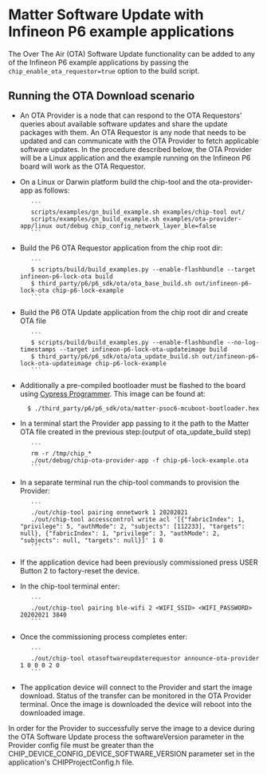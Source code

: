 # Matter Software Update with Infineon P6 example applications

The Over The Air (OTA) Software Update functionality can be added to any of the
Infineon P6 example applications by passing the `chip_enable_ota_requestor=true`
option to the build script.

## Running the OTA Download scenario

-   An OTA Provider is a node that can respond to the OTA Requestors' queries
    about available software updates and share the update packages with them. An
    OTA Requestor is any node that needs to be updated and can communicate with
    the OTA Provider to fetch applicable software updates. In the procedure
    described below, the OTA Provider will be a Linux application and the
    example running on the Infineon P6 board will work as the OTA Requestor.

-   On a Linux or Darwin platform build the chip-tool and the ota-provider-app
    as follows:

           ```
           scripts/examples/gn_build_example.sh examples/chip-tool out/
           scripts/examples/gn_build_example.sh examples/ota-provider-app/linux out/debug chip_config_network_layer_ble=false
           ```

-   Build the P6 OTA Requestor application from the chip root dir:

           ```
           $ scripts/build/build_examples.py --enable-flashbundle --target infineon-p6-lock-ota build
           $ third_party/p6/p6_sdk/ota/ota_base_build.sh out/infineon-p6-lock-ota chip-p6-lock-example
           ```

-   Build the P6 OTA Update application from the chip root dir and create OTA
    file

           ```
           $ scripts/build/build_examples.py --enable-flashbundle --no-log-timestamps --target infineon-p6-lock-ota-updateimage build
           $ third_party/p6/p6_sdk/ota/ota_update_build.sh out/infineon-p6-lock-ota-updateimage chip-p6-lock-example
           ```

*   Additionally a pre-compiled bootloader must be flashed to the board using
    [Cypress Programmer](https://softwaretools.infineon.com/tools/com.ifx.tb.tool.cypressprogrammer).
    This image can be found at:

          $ ./third_party/p6/p6_sdk/ota/matter-psoc6-mcuboot-bootloader.hex

*   In a terminal start the Provider app passing to it the path to the Matter
    OTA file created in the previous step:(output of ota_update_build step)

           ```
           rm -r /tmp/chip_*
           ./out/debug/chip-ota-provider-app -f chip-p6-lock-example.ota
           ```

*   In a separate terminal run the chip-tool commands to provision the Provider:

           ```
           ./out/chip-tool pairing onnetwork 1 20202021
           ./out/chip-tool accesscontrol write acl '[{"fabricIndex": 1, "privilege": 5, "authMode": 2, "subjects": [112233], "targets": null}, {"fabricIndex": 1, "privilege": 3, "authMode": 2, "subjects": null, "targets": null}]' 1 0
           ```

*   If the application device had been previously commissioned press USER Button
    2 to factory-reset the device.

*   In the chip-tool terminal enter:

           ```
           ./out/chip-tool pairing ble-wifi 2 <WIFI_SSID> <WIFI_PASSWORD> 20202021 3840
           ```

*   Once the commissioning process completes enter:

           ```
           ./out/chip-tool otasoftwareupdaterequestor announce-ota-provider 1 0 0 0 2 0
           ```

*   The application device will connect to the Provider and start the image
    download. Status of the transfer can be monitored in the OTA Provider
    terminal. Once the image is downloaded the device will reboot into the
    downloaded image.

In order for the Provider to successfully serve the image to a device during the
OTA Software Update process the softwareVersion parameter in the Provider config
file must be greater than the CHIP_DEVICE_CONFIG_DEVICE_SOFTWARE_VERSION
parameter set in the application's CHIPProjectConfig.h file.
